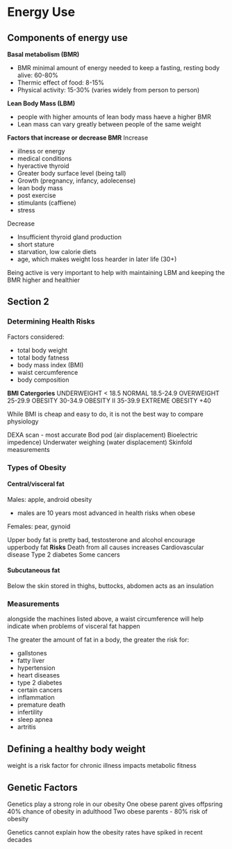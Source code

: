 # Energy Use

## Components of energy use

**Basal metabolism (BMR)**
- BMR minimal amount of energy needed to keep a fasting, resting body alive: 60-80%
- Thermic effect of food: 8-15%
- Physical activity: 15-30% (varies widely from person to person)

**Lean Body Mass (LBM)**
- people with higher amounts of lean body mass haeve a higher BMR
- Lean mass can vary greatly between people of the same weight

**Factors that increase or decrease BMR**
Increase
- illness or energy
- medical conditions
- hyeractive thyroid
- Greater body surface level (being tall)
- Growth (pregnancy, infancy, adolecense)
- lean body mass
- post exercise
- stimulants (caffiene)
- stress

Decrease
- Insufficient thyroid gland production
- short stature
- starvation, low calorie diets
- age, which makes weight loss hearder in later life (30+)

Being active is very important to help with maintaining LBM and keeping the BMR higher and healthier

## Section 2

### Determining Health Risks

Factors considered:
- total body weight
- total body fatness
- body mass index (BMI)
- waist cercumference
- body composition

**BMI Catergories**
UNDERWEIGHT < 18.5
NORMAL 18.5-24.9
OVERWEIGHT 25-29.9
OBESITY 30-34.9
OBESITY II 35-39.9
EXTREME OBESITY +40

While BMI is cheap and easy to do, it is not the best way to compare physiology

DEXA scan - most accurate
Bod pod (air displacement)
Bioelectric impedence)
Underwater weighing (water displacement)
Skinfold measurements

### Types of Obesity

#### Central/visceral fat
Males: apple, android obesity
- males are 10 years most advanced in health risks when obese

Females: pear, gynoid

Upper body fat is pretty bad, testosterone and alcohol encourage upperbody fat
**Risks**
Death from all causes increases
Cardiovascular disease
Type 2 diabetes
Some cancers

#### Subcutaneous fat
Below the skin
stored in thighs, buttocks, abdomen
acts as an insulation

### Measurements
alongside the machines listed above, a waist circumference will help indicate when problems of visceral fat happen

The greater the amount of fat in a body, the greater the risk for:
- gallstones
- fatty liver
- hypertension
- heart diseases
- type 2 diabetes
- certain cancers
- inflammation
- premature death
- infertility
- sleep apnea
- artritis

## Defining a healthy body weight

weight is a risk factor for chronic illness
impacts metabolic fitness


## Genetic Factors
Genetics play a strong role in our obesity
One obese parent gives offpsring 40% chance of obesity in adulthood
Two obese parents - 80% risk of obesity

Genetics cannot explain how the obesity rates have spiked in recent decades


